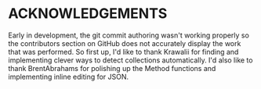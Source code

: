 ACKNOWLEDGEMENTS
================

Early in development, the git commit authoring wasn't working properly so the contributors section on GitHub does not accurately display the work that was performed. So first up, I'd like to thank Krawalii for finding and implementing clever ways to detect collections automatically. I'd also like to thank BrentAbrahams for polishing up the Method functions and implementing inline editing for JSON.

